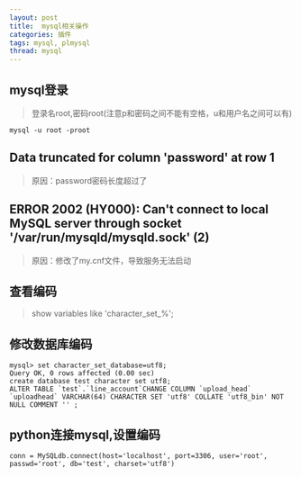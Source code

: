 ```yaml
---
layout: post
title:  mysql相关操作
categories: 插件
tags: mysql, plmysql
thread: mysql
---
```


## mysql登录

> 登录名root,密码root(注意p和密码之间不能有空格，u和用户名之间可以有)
```
mysql -u root -proot
```

## Data truncated for column 'password' at row 1
> 原因：password密码长度超过了

## ERROR 2002 (HY000): Can't connect to local MySQL server through socket '/var/run/mysqld/mysqld.sock' (2)
> 原因：修改了my.cnf文件，导致服务无法启动

## 查看编码
> show variables like 'character_set_%';

## 修改数据库编码
```
mysql> set character_set_database=utf8;
Query OK, 0 rows affected (0.00 sec)
create database test character set utf8;
ALTER TABLE `test`.`line_account`CHANGE COLUMN `upload_head` `uploadhead` VARCHAR(64) CHARACTER SET 'utf8' COLLATE 'utf8_bin' NOT NULL COMMENT '' ;
```

## python连接mysql,设置编码
```
conn = MySQLdb.connect(host='localhost', port=3306, user='root', passwd='root', db='test', charset='utf8')
```